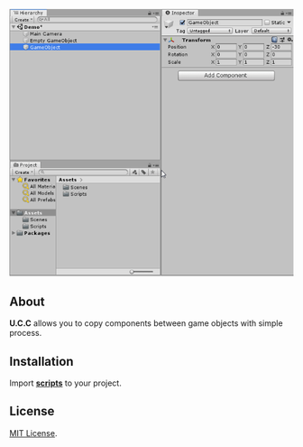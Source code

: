<p align="center">
  <a href="#"><img src="https://github.com/iozsaygi/unity-component-copier/blob/master/media/usage-1.1.gif"/></a>
</p>

## About
**U.C.C** allows you to copy components between game objects with simple process.

## Installation
Import **[scripts](https://github.com/iozsaygi/unity-component-copier/tree/master/unity-component-copier/Assets/Scripts)** to your project.

## License
[MIT License](https://github.com/iozsaygi/unity-component-copier/blob/master/LICENSE).
